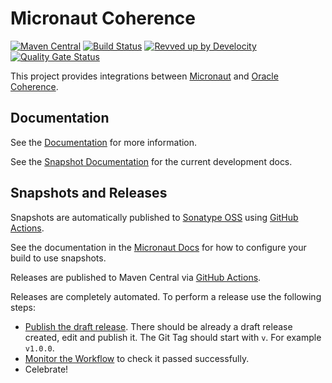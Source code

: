 # Micronaut Coherence

[![Maven Central](https://img.shields.io/maven-central/v/io.micronaut.coherence/micronaut-coherence.svg?label=Maven%20Central)](https://search.maven.org/search?q=g:%22io.micronaut.coherence%22%20AND%20a:%22micronaut-coherence%22)
[![Build Status](https://github.com/micronaut-projects/micronaut-coherence/workflows/Java%20CI/badge.svg)](https://github.com/micronaut-projects/micronaut-coherence/actions)
[![Revved up by Develocity](https://img.shields.io/badge/Revved%20up%20by-Develocity-06A0CE?logo=Gradle&labelColor=02303A)](https://ge.micronaut.io/scans)
[![Quality Gate Status](https://sonarcloud.io/api/project_badges/measure?project=micronaut-projects_micronaut-coherence&metric=alert_status)](https://sonarcloud.io/project/overview?id=micronaut-projects_micronaut-coherence)

This project provides integrations between [Micronaut](http://micronaut.io) and [Oracle Coherence](https://coherence.community).

## Documentation

See the [Documentation](https://micronaut-projects.github.io/micronaut-coherence/latest/guide/) for more information.

See the [Snapshot Documentation](https://micronaut-projects.github.io/micronaut-coherence/snapshot/guide/) for the current development docs.

## Snapshots and Releases

Snapshots are automatically published to [Sonatype OSS]("https://s01.oss.sonatype.org/content/repositories/snapshots/") using [GitHub Actions](https://github.com/micronaut-projects/micronaut-coherence/actions).

See the documentation in the [Micronaut Docs](https://docs.micronaut.io/latest/guide/#usingsnapshots) for how to configure your build to use snapshots.

Releases are published to Maven Central via [GitHub Actions](https://github.com/micronaut-projects/micronaut-coherence/actions).

Releases are completely automated. To perform a release use the following steps:

* [Publish the draft release](https://github.com/micronaut-projects/micronaut-coherence/releases). There should be already a draft release created, edit and publish it. The Git Tag should start with `v`. For example `v1.0.0`.
* [Monitor the Workflow](https://github.com/micronaut-projects/micronaut-coherence/actions?query=workflow%3ARelease) to check it passed successfully.
* Celebrate!